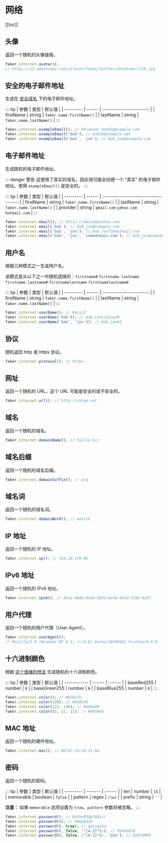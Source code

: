 # 网络

[[toc]]

## 头像

返回一个随机的头像链接。

```js
faker.internet.avatar();
// https://s3.amazonaws.com/uifaces/faces/twitter/dnezkumar/128.jpg
```

## 安全的电子邮件地址 <Badge type="tip" vertical="middle" text="Recommended" />

生成在 [安全域名](https://zh.wikipedia.org/wiki/Example.com) 下的电子邮件地址。

::: tip
| 参数 | 类型 | 默认值 |
| --------- | ------ | :----------------------: |
| firstName | string | `faker.name.firstName()` |
| lastName | string | `faker.name.lastName()` |
:::

```js
faker.internet.exampleEmail(); // Rhiannon_Von81@example.com
faker.internet.exampleEmail('bob'); // bob26@example.net
faker.internet.exampleEmail('bob', 'jon'); // bob_jon@example.com
```

## 电子邮件地址 <Badge type="danger" vertical="middle" text="Not recommended" />

生成随机的电子邮件地址。

::: danger 警告
这使用了真实的域名，因此很可能会创建一个 “真实” 的电子邮件地址。使用 `exampleEmail()` 是安全的。
:::

::: tip
| 参数 | 类型 | 默认值 |
| --------- | ------ | :-----------------------------------: |
| firstName | string | `faker.name.firstName()` |
| lastName | string | `faker.name.lastName()` |
| provider | string | `gmail.com` `yahoo.com` `hotmail.com` |
:::

```js
faker.internet.email(); // Ottis_Cremin16@yahoo.com
faker.internet.email('bob'); // bob_jon@example.com
faker.internet.email('bob', 'jon'); // bob_jon73@hotmail.com
faker.internet.email('bob', 'jon', 'somedomain.com'); // bob_jon@somedomain.com
```

## 用户名

根据几种模式之一生成用户名。

该模式是从以下之一中随机选择的：`firstname#` `firstname.lastname` `firstname.lastname#` `firstnamelastname` `firstnamelastname#`

::: tip
| 参数 | 类型 | 默认值 |
| --------- | ------ | :----------------------: |
| firstName | string | `faker.name.firstName()` |
| lastName | string | `faker.name.lastName()` |
:::

```js
faker.internet.userName(); // Maci12
faker.internet.userName('bob')); // bob_Considine30
faker.internet.userName('bob', 'jon')); // bob.jon61
```

## 协议

随机返回 http 或 https 协议。

```js
faker.internet.protocol(); // https
```

## 网址

返回一个随机的 URL。这个 URL 可能是安全的或不安全的。

```js
faker.internet.url(); // http://chloe.net
```

## 域名

返回一个随机的域名。

```js
faker.internet.domainName(); // hailie.biz
```

## 域名后缀

返回一个随机的域名后缀。

```js
faker.internet.domainSuffix(); // org
```

## 域名词

返回一个随机的域名词。

```js
faker.internet.domainWord(); // mattie
```

## IP 地址

返回一个随机的 IP 地址。

```js
faker.internet.ip(); // 165.20.179.86
```

## IPv6 地址

返回一个随机的 IPv6 地址。

```js
faker.internet.ipv6(); // 0e1a:48d6:8da6:b933:be58:442d:71db:42d7
```

## 用户代理

返回一个随机的用户代理（User Agent）。

```js
faker.internet.userAgent();
// Mozilla/5.0 (Windows NT 6.1; rv:6.0) Gecko/20100101 Firefox/6.0.0
```

## 十六进制颜色

根据 [这个很棒的想法](http://stackoverflow.com/questions/43044/algorithm-to-randomly-generate-an-aesthetically-pleasing-color-palette) 生成随机的十六进制颜色。

::: tip
| 参数 | 类型 | 默认值 |
| ------------ | ------ | :-----: |
| baseRed255 | number | `0` |
| baseGreen255 | number | `0` |
| baseBlue255 | number | `0` |
:::

```js
faker.internet.color(); // #630c7b
faker.internet.color(128); // #910145
faker.internet.color(122, 148); // #a06a09
faker.internet.color(42, 22, 11); // #48166d
```

## MAC 地址

返回一个随机的硬件地址。

```js
faker.internet.mac(); // 00:87:14:24:31:ba
```

## 密码

返回一个随机的密码。

::: tip
| 参数 | 类型 | 默认值 |
| --------- | ------- | :-----: |
| len | number | `15` |
| memorable | boolean | `false` |
| pattern | regex | `/\w/` |
| prefix | string | `''` |

**注意：** 如果 `memorable` 选项设置为 `true`，`pattern` 参数将被忽略。
:::

```js
faker.internet.password(); // 0ViHvR3Qp7AAsir
faker.internet.password(8); // m9Qw6dzR
faker.internet.password(8, true); // qecuquha
faker.internet.password(8, false, /^[A-Z]*$/); // PQGGVATB
faker.internet.password(8, false, /^[A-Z]*$/, 'bob'); // bobTXMPD
```
